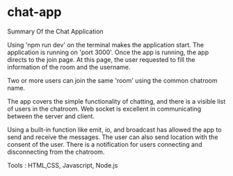 # chat-app


Summary Of the Chat Application

Using 'npm run dev' on the terminal makes the application start. The application is running on 'port 3000'. Once the app is running, the app directs to the join page. At this page, the user requested to fill the information of the room and the username. 

Two or more users can join the same 'room' using the common chatroom name. 

The app covers the simple functionality of chatting, and there is a visible list of users in the chatroom. Web socket is excellent in communicating between the server and client. 

Using a built-in function like emit, io, and broadcast has allowed the app to send and receive the messages. The user can also send location with the consent of the user. There is a notification for users connecting and disconnecting from the chatroom.
	
Tools : HTML,CSS, Javascript, Node.js
